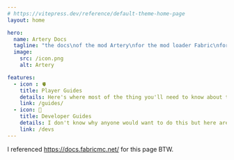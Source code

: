 ```yaml
---
# https://vitepress.dev/reference/default-theme-home-page
layout: home

hero:
  name: Artery Docs
  tagline: "the docs\nof the mod Artery\nfor the mod loader Fabric\nfor the hit game Minecraft"
  image:
    src: /icon.png
    alt: Artery

features:
  - icon : 🫀
    title: Player Guides
    details: Here's where most of the thing you'll need to know about this mod!
    link: /guides/
  - icon: 💖
    title: Developer Guides
    details: I don't know why anyone would want to do this but here are (or will be) some useful information.
    link: /devs
---
```


I referenced <https://docs.fabricmc.net/> for this page BTW.
